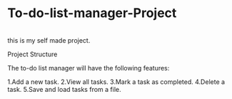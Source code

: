 # To-do-list-manager-Project
<br>
this is my self made project.

Project Structure

The to-do list manager will have the following features:

1.Add a new task.
2.View all tasks.
3.Mark a task as completed.
4.Delete a task.
5.Save and load tasks from a file.
